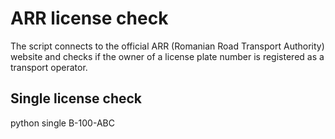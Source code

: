 # ARR license check
The script connects to the official ARR (Romanian Road Transport Authority) website and checks if the owner of a license plate number is registered as a transport operator.

## Single license check
python single B-100-ABC